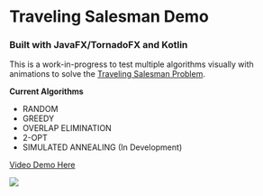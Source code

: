 # Traveling Salesman Demo

### Built with JavaFX/TornadoFX and Kotlin

This is a work-in-progress to test multiple algorithms visually with animations to solve the [Traveling Salesman Problem](https://en.wikipedia.org/wiki/Travelling_salesman_problem). 

**Current Algorithms**

* RANDOM
* GREEDY
* OVERLAP ELIMINATION
* 2-OPT
* SIMULATED ANNEALING (In Development)

[Video Demo Here](https://vimeo.com/277387864)

![](https://i.imgur.com/EoZ5yJO.png)
